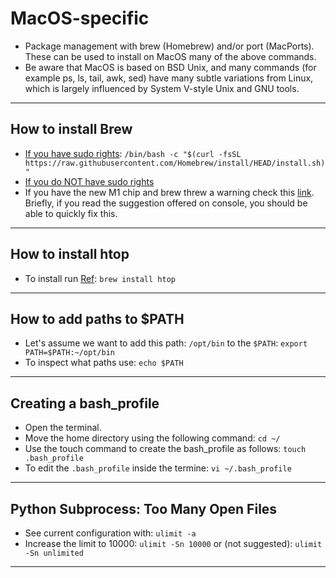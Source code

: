 
# MacOS-specific
- Package management with brew (Homebrew) and/or port (MacPorts). These can be used to install on MacOS many of the above commands.
- Be aware that MacOS is based on BSD Unix, and many commands (for example ps, ls, tail, awk, sed) have many subtle variations from Linux, which is largely influenced by System V-style Unix and GNU tools.
***

## How to install Brew
- [If you have sudo rights](https://brew.sh/): `/bin/bash -c "$(curl -fsSL https://raw.githubusercontent.com/Homebrew/install/HEAD/install.sh)"`
- [If you do NOT have sudo rights](https://superuser.com/questions/619498/can-i-install-homebrew-without-sudo-privileges)
- If you have the new M1 chip and brew threw a warning check this [link](https://stackoverflow.com/questions/65487249/getting-a-warning-when-installing-homebrew-on-macos-big-sur-m1-chip). Briefly, if you read the suggestion offered on console, you should be able to quickly fix this.
***

## How to install htop
- To install run [Ref](https://www.cyberciti.biz/faq/install-htop-on-macos-unix-desktop-running-macbook-pro/): `brew install htop`
***

## How to add paths to $PATH
- Let's assume we want to add this path: `/opt/bin` to the `$PATH`: `export PATH=$PATH:~/opt/bin`
- To inspect what paths use: `echo $PATH`
***

## Creating a bash_profile
- Open the terminal.
- Move the home directory using the following command: `cd ~/`
- Use the touch command to create the bash_profile as follows: `touch .bash_profile`
- To edit the `.bash_profile` inside the termine: `vi ~/.bash_profile`
***

## Python Subprocess: Too Many Open Files
- See current configuration with: `ulimit -a`
- Increase the limit to 10000: `ulimit -Sn 10000` or (not suggested): `ulimit -Sn unlimited`
***
